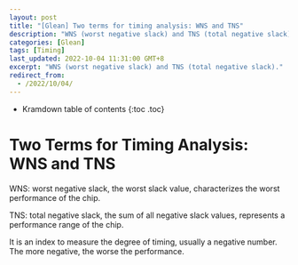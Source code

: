 ```yaml
---
layout: post
title: "[Glean] Two terms for timing analysis: WNS and TNS"
description: "WNS (worst negative slack) and TNS (total negative slack)."
categories: [Glean]
tags: [Timing]
last_updated: 2022-10-04 11:31:00 GMT+8
excerpt: "WNS (worst negative slack) and TNS (total negative slack)."
redirect_from:
  - /2022/10/04/
---
```


* Kramdown table of contents
{:toc .toc}

# Two Terms for Timing Analysis: WNS and TNS

WNS: worst negative slack, the worst slack value, characterizes the worst performance of the chip.

TNS: total negative slack, the sum of all negative slack values, represents a performance range of the chip.

It is an index to measure the degree of timing, usually a negative number. The more negative, the worse the performance.
